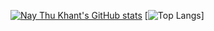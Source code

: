 [![Nay Thu Khant's GitHub stats](https://github-readme-stats.vercel.app/api?username=naythukhant&show_icons=true&theme=synthwave)](https://facebook.com/Mr.naythukhant)
[![Top Langs](https://github-readme-stats.vercel.app/api/top-langs/?username=naythukhant)]
